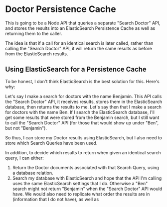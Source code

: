# Doctor Persistence Cache

This is going to be a Node API that queries a separate "Search Doctor" API, and stores the results into an ElasticSearch Persistence Cache as well as returning them to the caller.

The idea is that if a call for an identical search is later called, rather than calling the "Search Doctor" API, it will return the same results as before from the ElasticSearch results.

## Using ElasticSearch for a Persistence Cache

To be honest, I don't think ElasticSearch is the best solution for this.  Here's why:

Let's say I make a search for doctors with the name Benjamin.  This API calls the "Search Doctor" API, it receives results, stores them in the ElasticSearch database, then returns the results to me.  Let's say then that I make a search for doctors with the name Ben.  If I search the ElasticSearch database, I'll get some results that were stored from the Benjamin search, but I still want to call the "Search Doctor" API (for those that would show up under "Ben", but not "Benjamin").

So thus, I can store my Doctor results using ElasticSearch, but I also need to store which Search Queries have been used.

In addition, to decide which results to return when given an identical search query, I can either:

1. Return the Doctor documents associated with that Search Query, using a database relation.
2. Search my database with ElasticSearch and hope that the API I'm calling uses the same ElasticSearch settings that I do.  Otherwise a "Ben" search might not return "Benjamin" when the "Search Doctor" API would have.  We would also need to replicate what order the results are in (information that I do not have), as well as
